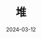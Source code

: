 ---
title: "堆"
date: 2024-03-12
description: ""
cover: https://github.com/Gjt-9520/Resource/blob/main/Aimage-135/Aimage11.jpg?raw=true
tags: ["数据结构"]
category: "学习笔记"
updated: 2024-03-13
swiper_index:
top_group_index:
---